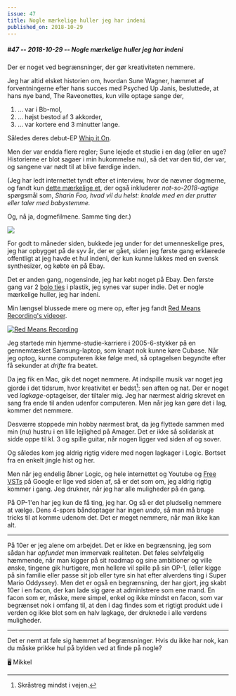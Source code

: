 ```yaml
---
issue: 47
title: Nogle mærkelige huller jeg har indeni
published_on: 2018-10-29
---
```


##### #47 -- 2018-10-29 -- Nogle mærkelige huller jeg har indeni

Der er noget ved begrænsninger, der gør kreativiteten nemmere.

Jeg har altid elsket historien om, hvordan Sune Wagner, hæmmet af forventningerne efter hans succes med Psyched Up Janis, besluttede, at hans nye band, The Raveonettes, kun ville optage sange der,

1. ... var i Bb-mol,
2. ... højst bestod af 3 akkorder,
3. ... var kortere end 3 minutter lange.

Således deres debut-EP [Whip it On][].

Men der var endda flere regler; Sune lejede et studie i en dag (eller en uge? Historierne er blot sagaer i min hukommelse nu), så det var den tid, der var, og sangene var nødt til at blive færdige inden.

(Jeg har ledt internettet tyndt efter et interview, hvor de nævner dogmerne, og fandt kun [dette mærkelige et][interview], der også inkluderer _not-so-2018-agtige_ spørgsmål som, _Sharin Foo, hvad vil du helst: knalde med en der prutter eller taler med babystemme._

Og, nå ja, dogmefilmene. Samme ting der.)

[![](https://s3.brnbw.com/Screen-Shot-2018-10-29-14-38-08.08-Fy6Il6xcJNCprVFxwJIglbFaTA7TQGSGGG9CbEwO2AXbW1jlICBd0BfneoWPm9A3yJStzVMUnSJbziA8FCfjQRYO1zqqYsairVHj.png)](https://twitter.com/mikker/status/72046642441891840)

For godt to måneder siden, bukkede jeg under for det umenneskelige pres, jeg har opbygget på de syv år, der er gået, siden jeg første gang erklærede offentligt at jeg havde et hul indeni, der kun kunne lukkes med en svensk synthesizer, og købte en på Ebay.

Det er anden gang, nogensinde, jeg har købt noget på Ebay. Den første gang var 2 [bolo ties][] i plastik, jeg synes var super indie. Det er nogle mærkelige huller, jeg har indeni.

Min længsel blussede mere og mere op, efter jeg fandt [Red Means Recording's videoer][redmeans].

[![Red Means Recording](https://s3.brnbw.com/Screen-Shot-2018-10-29-14-38-40.49-k2lThfX1CsVjfGZg3PFMpoJJiLzq0HyYINUy9OZ6eBLarmvl2dOJb7nCT4WUNyAl2nSvZzYv7npnojdj24Z8H0PskZ5tycTAO8FS.png)](https://twitter.com/mikker/status/873523031066411009)

Jeg startede min hjemme-studie-karriere i 2005-6-stykker på en gennemtæsket Samsung-laptop, som knapt nok kunne køre Cubase. Når jeg optog, kunne computeren ikke følge med, så optagelsen begyndte efter få sekunder at _drifte_ fra beatet.

Da jeg fik en Mac, gik det noget nemmere. At indspille musik var noget jeg gjorde i det tidsrum, hvor kreativitet er bedst[^kritisk]: sen aften og nat. Der er noget ved _lagkage_-optagelser, der tiltaler mig. Jeg har nærmest aldrig skrevet en sang fra ende til anden udenfor computeren. Men når jeg kan gøre det i lag, kommer det nemmere.

Desværre stoppede min hobby nærmest brat, da jeg flyttede sammen med min (nu) hustru i en lille lejlighed på Amager. Det er ikke så solidarisk at sidde oppe til kl. 3 og spille guitar, når nogen ligger ved siden af og sover.

Og således kom jeg aldrig rigtig videre med nogen lagkager i Logic. Bortset fra en enkelt jingle hist og her.

Men når jeg endelig åbner Logic, og hele internettet og Youtube og [Free VSTs][] på Google er lige ved siden af, så er det som om, jeg aldrig rigtig kommer i gang. Jeg drukner, når jeg har alle muligheder på én gang.

På OP-1'en har jeg kun de få ting, jeg har. Og så er det pludselig nemmere at vælge. Dens 4-spors båndoptager har ingen _undo_, så man må bruge tricks til at komme udenom det. Det er meget nemmere, når man ikke kan alt.

---

På 10er er jeg alene om arbejdet. Det er ikke en begrænsning, jeg som sådan har _opfundet_ men immervæk realiteten. Det føles selvfølgelig hæmmende, når man kigger på sit roadmap og sine ambitioner og ville ønske, tingene gik hurtigere, men hellere vil spille på sin OP-1, (eller kigge på sin familie eller passe sit job eller tyre sin hat efter alverdens ting i Super Mario Oddyssey). Men det er også en begrænsning, der har gjort, jeg skabt 10er i en facon, der kan lade sig gøre at administrere som ene mand. En facon som er, måske, mere simpel, enkel og ikke mindst en facon, som var begrænset nok i omfang til, at den i dag findes som et rigtigt produkt ude i verden og ikke blot som en halv lagkage, der druknede i alle verdens muligheder.

---

Det er nemt at føle sig hæmmet af begrænsninger. Hvis du ikke har nok, kan du måske prikke hul på bylden ved at finde på nogle?

🖥 Mikkel

[^kritisk]: Skråstreg mindst i vejen.

[whip it on]: https://en.wikipedia.org/wiki/Whip_It_On
[interview]: https://en.wikinews.org/wiki/The_Raveonettes_on_love,_death,_desire_and_war
[bolo ties]: https://en.wikipedia.org/wiki/Bolo_tie
[redmeans]: https://www.youtube.com/playlist?list=PLcaEIjiwaCmQC8ono49T1IQXfUwNJcPUO
[free vsts]: http://lmgtfy.com/?q=free+vsts
